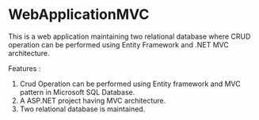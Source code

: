 # WebApplicationMVC
This is a web application maintaining two relational database where CRUD operation can be performed using Entity Framework and .NET MVC architecture.

Features :

1. Crud Operation can be performed using Entity framework and MVC pattern in Microsoft SQL Database.
2. A ASP.NET project having MVC architecture.
3. Two relational database is maintained.
